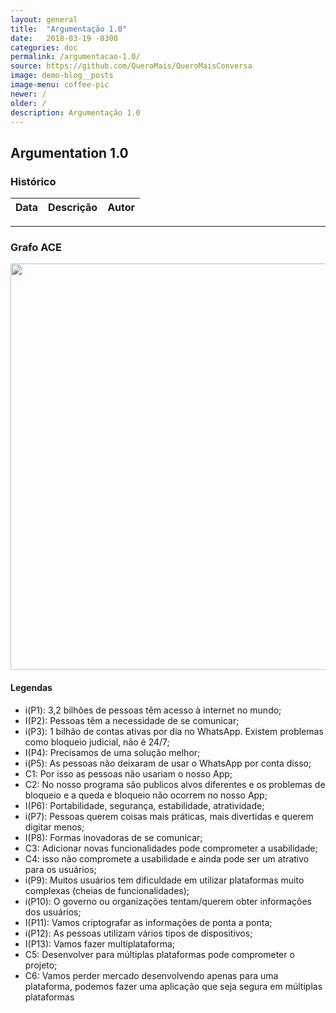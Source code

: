 ```yaml
---
layout: general
title:  "Argumentação 1.0"
date:   2018-03-19 -0300
categories: doc
permalink: /argumentacao-1.0/
source: https://github.com/QueroMais/QueroMaisConversa
image: demo-blog__posts
image-menu: coffee-pic
newer: /
older: /
description: Argumentação 1.0
---
```


## Argumentation 1.0

### Histórico

| Data | Descrição | Autor |
|-|-|-|

___

### Grafo ACE

<img src="{{site.baseurl}}/assets/images/argumentacao/argumentacao.png" width="650;"/>


#### Legendas

- i(P1): 3,2 bilhões de pessoas têm acesso à internet no mundo;
- I(P2): Pessoas têm a necessidade de se comunicar;
- i(P3): 1 bilhão de contas ativas por dia no WhatsApp. Existem problemas como bloqueio judicial, não é 24/7;
- I(P4): Precisamos de uma solução melhor;
- i(P5): As pessoas não deixaram de usar o WhatsApp por conta disso;
- C1: Por isso as pessoas não usariam o nosso App;
- C2: No nosso programa são publicos alvos diferentes e os problemas de bloqueio e a queda e bloqueio não ocorrem no nosso App;
- I(P6): Portabilidade, segurança, estabilidade, atratividade;
- i(P7): Pessoas querem coisas mais práticas, mais divertidas e querem digitar menos;
- I(P8): Formas inovadoras de se comunicar;
- C3: Adicionar novas funcionalidades pode comprometer a usabilidade;
- C4: isso não compromete a usabilidade e ainda pode ser um atrativo para os usuários;
- i(P9): Muitos usuários tem dificuldade em utilizar plataformas muito complexas (cheias de funcionalidades);
- i(P10): O governo ou organizações tentam/querem obter informações dos usuários;
- I(P11): Vamos criptografar as informações de ponta a ponta;
- i(P12): As pessoas utilizam vários tipos de dispositivos;
- I(P13): Vamos fazer multiplataforma;
- C5: Desenvolver para múltiplas plataformas pode comprometer o projeto;
- C6: Vamos perder mercado desenvolvendo apenas para uma plataforma, podemos fazer uma aplicação que seja segura em múltiplas plataformas  